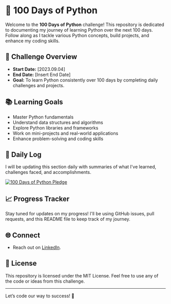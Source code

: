 # 🐍 100 Days of Python

Welcome to the **100 Days of Python** challenge! This repository is dedicated to documenting my journey of learning Python over the next 100 days. Follow along as I tackle various Python concepts, build projects, and enhance my coding skills.

## 📅 Challenge Overview

- **Start Date:** [2023.09.04]
- **End Date:** [Insert End Date]
- **Goal:** To learn Python consistently over 100 days by completing daily challenges and projects.

## 📚 Learning Goals

- Master Python fundamentals
- Understand data structures and algorithms
- Explore Python libraries and frameworks
- Work on mini-projects and real-world applications
- Enhance problem-solving and coding skills

## 📆 Daily Log

I will be updating this section daily with summaries of what I've learned, challenges faced, and accomplishments.

[![100 Days of Python Pledge](https://img.shields.io/badge/100%20Days%20of%20Python-Notion-blue?style=for-the-badge)](https://famous-cloak-588.notion.site/100-Days-of-Python-Pledge-a456633199b04bcbb77f334f87684efe?pvs=4)


## 📈 Progress Tracker

Stay tuned for updates on my progress! I'll be using GitHub issues, pull requests, and this README file to keep track of my journey.

## 🌐 Connect

- Reach out on [LinkedIn](www.linkedin.com/in/jungwoo-jang2000).

## 📜 License

This repository is licensed under the MIT License. Feel free to use any of the code or ideas from this challenge.

---

Let’s code our way to success! 🥳
